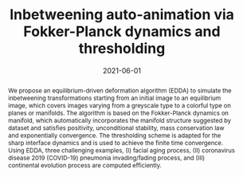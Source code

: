 ---
title: "Inbetweening auto-animation via Fokker-Planck dynamics and thresholding"

# Authors
# If you created a profile for a user (e.g. the default `admin` user), write the username (folder name) here 
# and it will be replaced with their full name and linked to their profile.
authors:
- admin
- Guangzhen Jin
- Jian-Guo Liu

# Author notes (optional)
author_notes:
- "First Author"
- "Corresponding Author"

date: "2021-06-01"
doi: "10.3934/ipi.2021016"

# Schedule page publish date (NOT publication's date).
publishDate: "2017-06-01"

# Publication type.
# Legend: 0 = Uncategorized; 1 = Conference paper; 2 = Journal article;
# 3 = Preprint / Working Paper; 4 = Report; 5 = Book; 6 = Book section;
# 7 = Thesis; 8 = Patent
publication_types: ["2"]

# Publication name and optional abbreviated publication name.
publication: Journal of Nonlinear Science
publication_short: J. Nonlinear Sci

abstract: We propose an equilibrium-driven deformation algorithm (EDDA) to simulate the inbetweening transformations starting from an initial image to an equilibrium image, which covers images varying from a greyscale type to a colorful type on planes or manifolds. The algorithm is based on the Fokker-Planck dynamics on manifold, which automatically incorporates the manifold structure suggested by dataset and satisfies positivity, unconditional stability, mass conservation law and exponentially convergence. The thresholding scheme is adapted for the sharp interface dynamics and is used to achieve the finite time convergence. Using EDDA, three challenging examples, (I) facial aging process, (II) coronavirus disease 2019 (COVID-19) pneumonia invading/fading process, and (III) continental evolution process are computed efficiently.


# Summary. An optional shortened abstract.
summary: We propose an equilibrium-driven deformation algorithm (EDDA) to simulate the inbetweening transformations starting from an initial image to an equilibrium image, which covers images varying from a greyscale type to a colorful type on planes or manifolds.

# Can only add one tag
tags:
- Inbetweening Auto-animation
- Data-driven

# Display this page in the Featured widget?
featured: true

# Custom links (uncomment lines below)
# links:
# - name: Custom Link
#   url: http://example.org

url_pdf: ''
url_code: ''
url_dataset: ''
url_poster: ''
url_project: ''
url_slides: ''
url_source: ''
url_video: ''

# Featured image
# To use, add an image named `featured.jpg/png` to your page's folder. 
image:
  caption: 'Image credit: [**Gao 2021**]'
  focal_point: ""
  preview_only: false

# Associated Projects (optional).
#   Associate this publication with one or more of your projects.
#   Simply enter your project's folder or file name without extension.
#   E.g. `internal-project` references `content/project/internal-project/index.md`.
#   Otherwise, set `projects: []`.
projects:
- Yuan Gao's 1st Project

# Slides (optional).
#   Associate this publication with Markdown slides.
#   Simply enter your slide deck's filename without extension.
#   E.g. `slides: "example"` references `content/slides/example/index.md`.
#   Otherwise, set `slides: ""`.
#slides: example
---